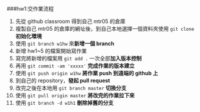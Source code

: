 ###hw1:交作業流程

1. 先從 github classroom 得到自己 mtr05 的倉庫
2. 複製自己 mtr05 的倉庫的網址後，到自己本地選擇一個資料夾使用 `git clone` **初始化環境**
3. 使用 `git branch w1hw` 來**新增一個 branch**
4. 新增 hw1~5 的檔案開始寫作業
5. 寫完將新增的檔案用 `git add .` 一次全部**加入版本控制**
6. 再用 `git commit -am 'xxxxx'` **完成作業的版本建立**
7. 使用 `git push origin w1hw` **將作業 push 到遠端的 github 上**
8. 到自己的 repository，**發起 pull request**
9. 改完之後在本地用 `git branch master` **切換分支**
10. 使用 `git pull origin master` **將改完的作業拉下來**
11. 使用 `git branch -d w1h1` **刪除掉舊的分支**
